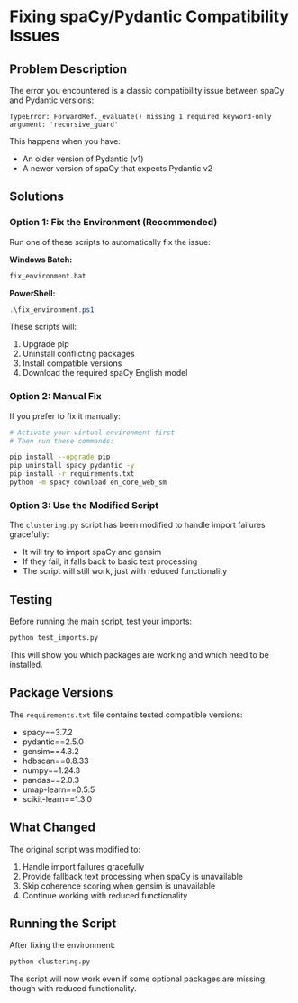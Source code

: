 # Fixing spaCy/Pydantic Compatibility Issues

## Problem Description

The error you encountered is a classic compatibility issue between spaCy and Pydantic versions:

```
TypeError: ForwardRef._evaluate() missing 1 required keyword-only argument: 'recursive_guard'
```

This happens when you have:
- An older version of Pydantic (v1) 
- A newer version of spaCy that expects Pydantic v2

## Solutions

### Option 1: Fix the Environment (Recommended)

Run one of these scripts to automatically fix the issue:

**Windows Batch:**
```bash
fix_environment.bat
```

**PowerShell:**
```powershell
.\fix_environment.ps1
```

These scripts will:
1. Upgrade pip
2. Uninstall conflicting packages
3. Install compatible versions
4. Download the required spaCy English model

### Option 2: Manual Fix

If you prefer to fix it manually:

```bash
# Activate your virtual environment first
# Then run these commands:

pip install --upgrade pip
pip uninstall spacy pydantic -y
pip install -r requirements.txt
python -m spacy download en_core_web_sm
```

### Option 3: Use the Modified Script

The `clustering.py` script has been modified to handle import failures gracefully:
- It will try to import spaCy and gensim
- If they fail, it falls back to basic text processing
- The script will still work, just with reduced functionality

## Testing

Before running the main script, test your imports:

```bash
python test_imports.py
```

This will show you which packages are working and which need to be installed.

## Package Versions

The `requirements.txt` file contains tested compatible versions:
- spacy==3.7.2
- pydantic==2.5.0
- gensim==4.3.2
- hdbscan==0.8.33
- numpy==1.24.3
- pandas==2.0.3
- umap-learn==0.5.5
- scikit-learn==1.3.0

## What Changed

The original script was modified to:
1. Handle import failures gracefully
2. Provide fallback text processing when spaCy is unavailable
3. Skip coherence scoring when gensim is unavailable
4. Continue working with reduced functionality

## Running the Script

After fixing the environment:

```bash
python clustering.py
```

The script will now work even if some optional packages are missing, though with reduced functionality.
